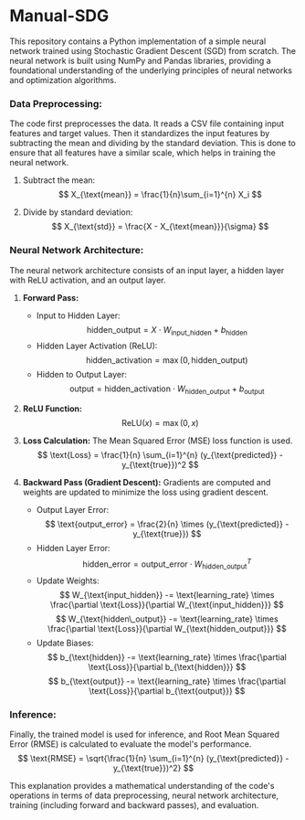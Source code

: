 # Manual-SDG
This repository contains a Python implementation of a simple neural network trained using Stochastic Gradient Descent (SGD) from scratch. The neural network is built using NumPy and Pandas libraries, providing a foundational understanding of the underlying principles of neural networks and optimization algorithms.


### Data Preprocessing:
The code first preprocesses the data. It reads a CSV file containing input features and target values. Then it standardizes the input features by subtracting the mean and dividing by the standard deviation. This is done to ensure that all features have a similar scale, which helps in training the neural network.

1. Subtract the mean: 
$$ X_{\text{mean}} = \frac{1}{n}\sum_{i=1}^{n} X_i $$

2. Divide by standard deviation: 
$$ X_{\text{std}} = \frac{X - X_{\text{mean}}}{\sigma} $$


### Neural Network Architecture:
The neural network architecture consists of an input layer, a hidden layer with ReLU activation, and an output layer.

1. **Forward Pass:**
   - Input to Hidden Layer: 
   $$ \text{hidden_output} = X \cdot W_{\text{input_hidden}} + b_{\text{hidden}} $$
   - Hidden Layer Activation (ReLU): 
   $$ \text{hidden_activation} = \max(0, \text{hidden_output}) $$
   - Hidden to Output Layer: 
   $$ \text{output} = \text{hidden_activation} \cdot W_{\text{hidden_output}} + b_{\text{output}} $$

2. **ReLU Function:**
   $$ \text{ReLU}(x) = \max(0, x) $$

3. **Loss Calculation:**
   The Mean Squared Error (MSE) loss function is used.
   $$ \text{Loss} = \frac{1}{n} \sum_{i=1}^{n} (y_{\text{predicted}} - y_{\text{true}})^2 $$

4. **Backward Pass (Gradient Descent):**
   Gradients are computed and weights are updated to minimize the loss using gradient descent.
   - Output Layer Error: 
   $$ \text{output_error} = \frac{2}{n} \times (y_{\text{predicted}} - y_{\text{true}}) $$
   - Hidden Layer Error: 
   $$ \text{hidden_error} = \text{output_error} \cdot W_{\text{hidden_output}}^T $$
   - Update Weights: 
     $$ W_{\text{input_hidden}} -= \text{learning_rate} \times \frac{\partial \text{Loss}}{\partial W_{\text{input_hidden}}} $$
     $$ W_{\text{hidden\_output}} -= \text{learning_rate} \times \frac{\partial \text{Loss}}{\partial W_{\text{hidden_output}}} $$
   - Update Biases:
     $$ b_{\text{hidden}} -= \text{learning_rate} \times \frac{\partial \text{Loss}}{\partial b_{\text{hidden}}} $$
     $$ b_{\text{output}} -= \text{learning_rate} \times \frac{\partial \text{Loss}}{\partial b_{\text{output}}} $$

### Inference:
Finally, the trained model is used for inference, and Root Mean Squared Error (RMSE) is calculated to evaluate the model's performance.
$$ \text{RMSE} = \sqrt{\frac{1}{n} \sum_{i=1}^{n} (y_{\text{predicted}} - y_{\text{true}})^2} $$

This explanation provides a mathematical understanding of the code's operations in terms of data preprocessing, neural network architecture, training (including forward and backward passes), and evaluation.
